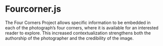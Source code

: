 # Fourcorner.js

The Four Corners Project allows specific information to be embedded in each of the photograph’s four corners, where it is available for an interested reader to explore. This increased contextualization strengthens both the authorship of the photographer and the credibility of the image.